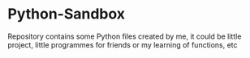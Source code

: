 # Python-Sandbox
Repository contains some Python files created by me, it could be little project, little programmes for friends or my learning of functions, etc
